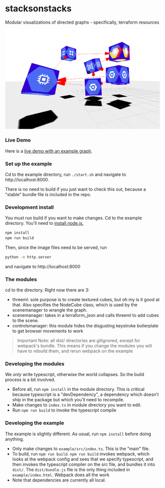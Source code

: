 # stacksonstacks

Modular visualizations of directed graphs - specifically, terraform resources

![graph with edges](./stacks-on-stacks-cover.png)

### Live Demo

Here is a [live demo with an example graph](https://quinnciccoretti.github.io/stacksonstacks/example/).

### Set up the example
Cd to the example directory, run `./start.sh` and navigate
to http://localhost:8000.

There is no need to build if you just want to check this out, because a 
"stable" bundle file is included in the repo.

### Development install
You must run build if you want to make changes. Cd to the example directory.
You'll need to [install node.js.](https://docs.npmjs.com/downloading-and-installing-node-js-and-npm)

```sh
npm install
npm run build
```
Then, since the image files need to be served, 
run
```sh
python -m http.server
```
and navigate to http://localhost:8000

### The modules
cd to the directory. Right now there are 3:
 - threeml: sole purpose is to create textured cubes, but oh my is it good at that.
 Also specifies the NodeCube class, which is used by the scenemanager to wrangle the graph.
 - scenemanager: takes in a terraform_json and calls threeml to add cubes to the scene.
 - controlsmanager: this module hides the disgusting keystroke boilerplate to get browser movements to work

 > Important Note: all dist/ directories are gitignored, except for webpack's bundle. This means if you change the modules you will have to rebuild them, and rerun webpack on the example

### Developing the modules
We _only_ write typescript, otherwise the world collapses. So the build process is a bit involved.
 - Before all, run `npm install` in the module directory.
 This is critical because typescript is a "devDependency",
 a dependency which doesn't ship in the package but which you'll need to recompile.
 - Make changes to `index.ts` in module directory you want to edit. 
 - Run `npm run build` to invoke the typescript compile

### Developing the example
The example is slightly different. As usual, run `npm install` before doing anything.
- Only make changes to `example/src/index.ts`. This is the "main" file.
- To build, run `npm run build`.
`npm run build` invokes webpack, which looks at the webpack config
and sees that we specify typescript, and then invokes the typescript compiler on the src file,
and bundles it into `dist/`. The `dist/bundle.js` file is the only thing included in `example/index.html`.
Webpack does all the work
- Note that dependencies are currently all local.